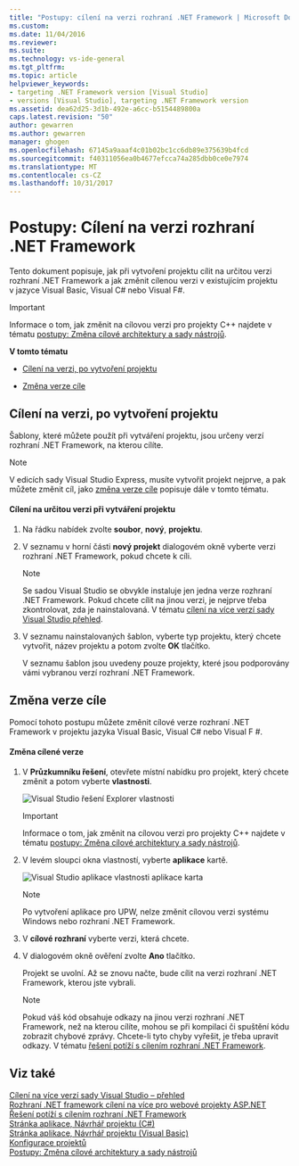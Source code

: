 ```yaml
---
title: "Postupy: cílení na verzi rozhraní .NET Framework | Microsoft Docs"
ms.custom: 
ms.date: 11/04/2016
ms.reviewer: 
ms.suite: 
ms.technology: vs-ide-general
ms.tgt_pltfrm: 
ms.topic: article
helpviewer_keywords:
- targeting .NET Framework version [Visual Studio]
- versions [Visual Studio], targeting .NET Framework version
ms.assetid: dea62d25-3d1b-492e-a6cc-b5154489800a
caps.latest.revision: "50"
author: gewarren
ms.author: gewarren
manager: ghogen
ms.openlocfilehash: 67145a9aaaf4c01b02bc1cc6db89e375639b4fcd
ms.sourcegitcommit: f40311056ea0b4677efcca74a285dbb0ce0e7974
ms.translationtype: MT
ms.contentlocale: cs-CZ
ms.lasthandoff: 10/31/2017
---
```

# <a name="how-to-target-a-version-of-the-net-framework"></a>Postupy: Cílení na verzi rozhraní .NET Framework
Tento dokument popisuje, jak při vytvoření projektu cílit na určitou verzi rozhraní .NET Framework a jak změnit cílenou verzi v existujícím projektu v jazyce Visual Basic, Visual C# nebo Visual F#.  
  
> [!IMPORTANT]
>  Informace o tom, jak změnit na cílovou verzi pro projekty C++ najdete v tématu [postupy: Změna cílové architektury a sady nástrojů](/cpp/build/how-to-modify-the-target-framework-and-platform-toolset).  
  
 **V tomto tématu**  
  
-   [Cílení na verzi, po vytvoření projektu](../ide/how-to-target-a-version-of-the-dotnet-framework.md#bkmk_new)  
  
-   [Změna verze cíle](../ide/how-to-target-a-version-of-the-dotnet-framework.md#bkmk_existing)  
  
##  <a name="bkmk_new"></a>Cílení na verzi, po vytvoření projektu  
 Šablony, které můžete použít při vytváření projektu, jsou určeny verzí rozhraní .NET Framework, na kterou cílíte.  
  
> [!NOTE]
>  V edicích sady Visual Studio Express, musíte vytvořit projekt nejprve, a pak můžete změnit cíl, jako [změna verze cíle](../ide/how-to-target-a-version-of-the-dotnet-framework.md#bkmk_existing) popisuje dále v tomto tématu.  
  
#### <a name="to-target-a-version-when-you-create-a-project"></a>Cílení na určitou verzi při vytváření projektu  
  
1.  Na řádku nabídek zvolte **soubor**, **nový**, **projektu**.  
  
2.  V seznamu v horní části **nový projekt** dialogovém okně vyberte verzi rozhraní .NET Framework, pokud chcete k cíli.  
  
    > [!NOTE]
    >  Se sadou Visual Studio se obvykle instaluje jen jedna verze rozhraní .NET Framework. Pokud chcete cílit na jinou verzi, je nejprve třeba zkontrolovat, zda je nainstalovaná. V tématu [cílení na více verzí sady Visual Studio přehled](../ide/visual-studio-multi-targeting-overview.md).  
  
3.  V seznamu nainstalovaných šablon, vyberte typ projektu, který chcete vytvořit, název projektu a potom zvolte **OK** tlačítko.  
  
     V seznamu šablon jsou uvedeny pouze projekty, které jsou podporovány vámi vybranou verzí rozhraní .NET Framework.  
  
##  <a name="bkmk_existing"></a>Změna verze cíle  
 Pomocí tohoto postupu můžete změnit cílové verze rozhraní .NET Framework v projektu jazyka Visual Basic, Visual C# nebo Visual F #.  
  
#### <a name="to-change-the-targeted-version"></a>Změna cílené verze  
  
1.  V **Průzkumníku řešení**, otevřete místní nabídku pro projekt, který chcete změnit a potom vyberte **vlastnosti**.  
  
     ![Visual Studio řešení Explorer vlastnosti](../ide/media/vs_slnexplorer_properties.png "vs_slnExplorer_Properties")  
  
    > [!IMPORTANT]
    >  Informace o tom, jak změnit na cílovou verzi pro projekty C++ najdete v tématu [postupy: Změna cílové architektury a sady nástrojů](/cpp/build/how-to-modify-the-target-framework-and-platform-toolset).  
  
2.  V levém sloupci okna vlastností, vyberte **aplikace** kartě.  
  
     ![Visual Studio aplikace vlastnosti aplikace karta](../ide/media/vs_slnexplorer_properties_applicationtab.png "vs_slnExplorer_Properties_ApplicationTab")  
  
    > [!NOTE]
    >  Po vytvoření aplikace pro UPW, nelze změnit cílovou verzi systému Windows nebo rozhraní .NET Framework.  
  
3.  V **cílové rozhraní** vyberte verzi, která chcete.  
  
4.  V dialogovém okně ověření zvolte **Ano** tlačítko.  
  
     Projekt se uvolní. Až se znovu načte, bude cílit na verzi rozhraní .NET Framework, kterou jste vybrali.  
  
    > [!NOTE]
    >  Pokud váš kód obsahuje odkazy na jinou verzi rozhraní .NET Framework, než na kterou cílíte, mohou se při kompilaci či spuštění kódu zobrazit chybové zprávy. Chcete-li tyto chyby vyřešit, je třeba upravit odkazy. V tématu [řešení potíží s cílením rozhraní .NET Framework](../msbuild/troubleshooting-dotnet-framework-targeting-errors.md).  
  
## <a name="see-also"></a>Viz také  
 [Cílení na více verzí sady Visual Studio – přehled](../ide/visual-studio-multi-targeting-overview.md)   
 [Rozhraní .NET framework cílení na více pro webové projekty ASP.NET](http://msdn.microsoft.com/Library/8b8145a9-62f6-4fc4-8a83-47b0487cbe76)   
 [Řešení potíží s cílením rozhraní .NET Framework](../msbuild/troubleshooting-dotnet-framework-targeting-errors.md)   
 [Stránka aplikace, Návrhář projektu (C#)](../ide/reference/application-page-project-designer-csharp.md)   
 [Stránka aplikace, Návrhář projektu (Visual Basic)](../ide/reference/application-page-project-designer-visual-basic.md)   
 [Konfigurace projektů](http://msdn.microsoft.com/Library/a1489abb-6294-4f8f-b71f-2cb126393526)   
 [Postupy: Změna cílové architektury a sady nástrojů](/cpp/build/how-to-modify-the-target-framework-and-platform-toolset)